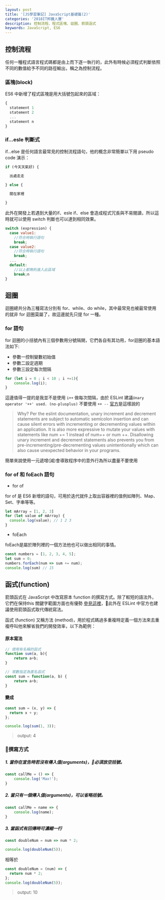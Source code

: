 ```yaml
---
layout: post
title: '[JS學習筆記] JavaScript基礎篇(2)'
categories: '2018IT邦鐵人賽'
description: 控制流程、程式區塊、迴圈、箭頭涵式
keywords: JavaScript, ES6
---
```


## 控制流程
任何一種程式語言程式碼都是由上而下逐一執行的，此外有時候必須程式判斷依照不同的數值給予不同的路徑輸出，稱之為控制流程。

### 區塊(block)
ES6 中新增了程式區塊是用大括號包起來的區域：
```js
{
  statement 1
  statement 2
  ...
  statement n
}
```
### if...esle 判斷式

if...else 是任何語言最常見的控制流程語句，他的概念非常簡單以下用 pseudo code 演示：
```js
if (今天天氣好) {

  出處走走

} else {
  
  關在家裡

}
```

此外在開發上若遇到大量的if、esle if、else 會造成程式冗長與不易閱讀，所以這時就可以使用 switch 判斷也可以達到相同效果。

```js
switch (expression) {
  case value1:
    //符合時執行語句
    break;
  case value2:
    //符合時執行語句
    break;
  ...
  default:
    //以上都無則進入此區域
    break;n
}
```
## 迴圈
迴圈總共分為三種寫法分別有 for、while、do while，其中最常見也被最常使用的就非 for 迴圈莫屬了，故這邊就先只提 for 一種。

### for 語句
for 迴圈的小括號內有三個參數用分號隔開，它們各自有其功用，for迴圈的基本語法如下:

- 參數一控制變數初始值
- 參數二設定週期
- 參數三設定每次間隔

```js
for (let i = 0 ; i < 10 ; i +=1){
    console.log(i);
}
```
這邊值得一提的是我並不是使用 `i++` 做每次間隔，由於 ESLint 建議`Unary operator '++' used. (no-plusplus)` 不要使用 `++ --` [官方](https://github.com/airbnb/javascript)是這樣說的
> Why? Per the eslint documentation, unary increment and decrement statements are subject to automatic semicolon insertion and can cause silent errors with incrementing or decrementing values within an application. It is also more expressive to mutate your values with statements like num += 1 instead of num++ or num ++. Disallowing unary increment and decrement statements also prevents you from pre-incrementing/pre-decrementing values unintentionally which can also cause unexpected behavior in your programs.

簡單來說使用一元遞增(減)會導致程序中的意外行為所以盡量不要使用

### for of 和 foEach 語句

* for of

for of 是 ES6 新增的語句，可用於迭代就件上取出容器裡的值例如陣列、Map、Set、字串等等。

```js
let mArray = [1, 2, 3]
for (let value of mArray) {
  console.log(value); // 1 2 3
}

```

* foEach

foEach是屬於陣列裡的一個方法他也可以做出相同的事情。
```js
const numbers = [1, 2, 3, 4, 5];
let sum = 0;
numbers.forEach(num => sum += num);
console.log(sum) // 15
```


## 函式(function)
箭頭函式在 JavaScript 中改寫原本 function 的撰寫方式。除了較短的語法外，它們在保持this  關鍵字範圍方面也有優勢 [參見這裡](https://developer.mozilla.org/en-US/docs/Web/JavaScript/Reference/Functions/Arrow_functions#No_binding_of_this)，此外在 ESLint 中官方也建議使用箭頭函式取代傳統寫法。

函式 (function) 又稱方法 (method)，用於程式碼過多重複時定義一個方法來去重複呼叫他來解省我們的開發效率，以下為範例：

#### 原本寫法

```js
// 使用有名稱的函式
function sum(a, b){
    return a+b;
}

// 常數指定為匿名函式
const sum = function(a, b) {
    return a+b;
}
```

#### 變成

```js
const sum = (x, y) => {
  return x + y;
};

console.log(sum(1, 3)); 

```
> output: 4


### 撰寫方式

##### 1. 當你在宣告時若沒有傳入值(arguments)，必須放空括號。

```js
const callMe = () => { 
    console.log('Max!');
}
```

##### 2. 當只有一個傳入值(arguments)，可以省略括號。

```js
const callMe = name => { 
    console.log(name);
}
```

##### 3. 當函式有回傳時可濃縮一行

```js
const doubleNum = num => num * 2;

console.log(doubleNum(5));
```

相等於

```js
const doubleNum = (num) => {
  return num * 2;
};
console.log(doubleNum(5));

```

> output: 10
